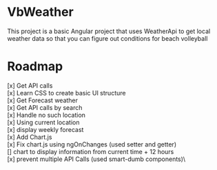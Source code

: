 # VbWeather

This project is a basic Angular project that uses WeatherApi to get local weather data so that you can figure out conditions for beach volleyball

# Roadmap

[x] Get API calls\
[x] Learn CSS to create basic UI structure\
[x] Get Forecast weather\
[x] Get API calls by search\
[x] Handle no such location\
[x] Using current location\
[x] display weekly forecast\
[x] Add Chart.js\
[x] Fix chart.js using ngOnChanges (used setter and getter)\
[] chart to display information from current time + 12 hours\
[x] prevent multiple API Calls (used smart-dumb components)\
